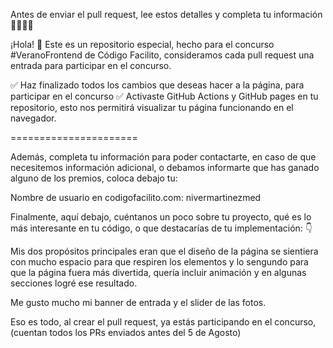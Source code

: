 Antes de enviar el pull request, lee estos detalles y completa tu información 🚨🚨🚨🚨

¡Hola! 👋 Este es un repositorio especial, hecho para el concurso #VeranoFrontend de Código Facilito, consideramos cada pull request una entrada para participar en el concurso.

✅ Haz finalizado todos los cambios que deseas hacer a la página, para participar en el concurso
✅ Activaste GitHub Actions y GitHub pages en tu repositorio, esto nos permitirá visualizar tu página funcionando en el navegador.


======================

Además, completa tu información para poder contactarte, en caso de que necesitemos información adicional, o debamos informarte que has ganado alguno de los premios, coloca debajo tu:

Nombre de usuario en codigofacilito.com: nivermartinezmed

Finalmente, aquí debajo, cuéntanos un poco sobre tu proyecto, qué es lo más interesante en tu código, o que destacarías de tu implementación: 👇


Mis dos propósitos principales eran que el diseño de la página se sientiera con mucho espacio para que respiren los elementos y lo sengundo para que la página fuera más divertida, quería incluir animación y en algunas secciones logré ese resultado.

Me gusto mucho mi banner de entrada y el slider de las fotos.


Eso es todo, al crear el pull request, ya estás participando en el concurso, (cuentan todos los PRs enviados antes del 5 de Agosto)